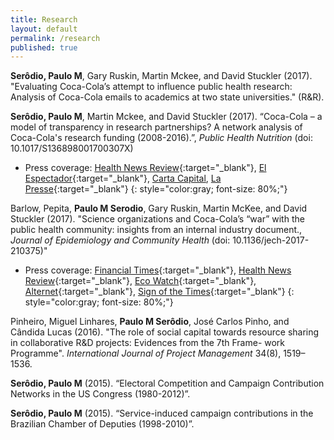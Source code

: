 ```yaml
---
title: Research
layout: default
permalink: /research
published: true
---
```


**Serôdio, Paulo M**, Gary Ruskin, Martin Mckee, and David Stuckler (2017). "Evaluating Coca-Cola’s attempt to influence public health research: Analysis of Coca-Cola emails to academics at two state universities." (R&R).

**Serôdio, Paulo M**, Martin Mckee, and David Stuckler (2017). “Coca-Cola – a model of transparency in research partnerships? A network analysis of Coca-Cola's research funding (2008-2016).”,  _Public Health Nutrition_ (doi: 10.1017/S136898001700307X)

* Press coverage: [Health News Review](https://www.healthnewsreview.org/2018/03/internal-documents-show-coke-had-profits-in-mind-when-it-funded-nutrition-science/){:target="_blank"}, [El Espectador](https://www.elespectador.com/noticias/salud/coca-cola-sigue-manipulando-estudios-de-salud-articulo-746825){:target="_blank"}, [Carta Capital](https://www.cartacapital.com.br/blogs/o-joio-e-o-trigo/estudo-coloca-em-xeque-politica-de-transparencia-da-coca-cola), [La Presse](http://www.lapresse.ca/actualites/sante/201804/05/01-5159898-financement-de-projets-de-recherche-coca-cola-ne-dit-pas-tout.php){:target="_blank"}
{: style="color:gray; font-size: 80%;"}

Barlow, Pepita, **Paulo M Serodio**, Gary Ruskin, Martin McKee, and David Stuckler (2017). "Science organizations and Coca-Cola’s “war” with the public health community:  insights from an internal industry document., _Journal of Epidemiology and Community Health_ (doi: 10.1136/jech-2017-210375)"

* Press coverage: [Financial Times](https://www.ft.com/content/8f13ced0-28fb-11e8-b27e-cc62a39d57a0){:target="_blank"}, [Health News Review](https://www.healthnewsreview.org/2018/03/internal-documents-show-coke-had-profits-in-mind-when-it-funded-nutrition-science/){:target="_blank"}, [Eco Watch](https://www.ecowatch.com/coca-cola-obesity-public-health-2548323725.html){:target="_blank"}, [Alternet](https://www.alternet.org/food/coca-cola-sees-public-health-debate-growing-war-documents-reveal){:target="_blank"}, [Sign of the Times](https://www.sott.net/article/380472-Study-How-Coca-Cola-declared-war-on-the-public-health-community){:target="_blank"}
{: style="color:gray; font-size: 80%;"}



Pinheiro, Miguel Linhares, **Paulo M Serôdio**, José Carlos Pinho, and Cândida Lucas (2016). "The role of social capital towards resource sharing in collaborative R&D projects: Evidences from the 7th Frame- work Programme". _International Journal of Project Management_ 34(8), 1519–1536.

**Serôdio, Paulo M** (2015). “Electoral Competition and Campaign Contribution Networks in the US Congress (1980-2012)”.

**Serôdio, Paulo M** (2015). “Service-induced campaign contributions in the Brazilian Chamber of Deputies (1998-2010)”.
